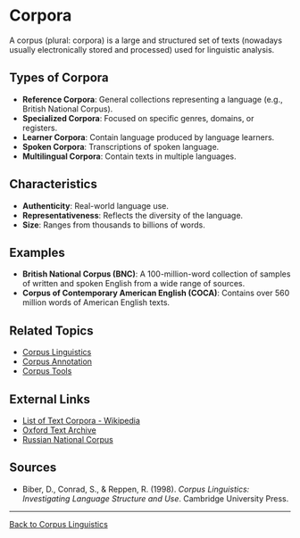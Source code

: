 # Corpora

A corpus (plural: corpora) is a large and structured set of texts (nowadays usually electronically stored and processed) used for linguistic analysis.

## Types of Corpora

- **Reference Corpora**: General collections representing a language (e.g., British National Corpus).
- **Specialized Corpora**: Focused on specific genres, domains, or registers.
- **Learner Corpora**: Contain language produced by language learners.
- **Spoken Corpora**: Transcriptions of spoken language.
- **Multilingual Corpora**: Contain texts in multiple languages.

## Characteristics

- **Authenticity**: Real-world language use.
- **Representativeness**: Reflects the diversity of the language.
- **Size**: Ranges from thousands to billions of words.

## Examples

- **British National Corpus (BNC)**: A 100-million-word collection of samples of written and spoken English from a wide range of sources.
- **Corpus of Contemporary American English (COCA)**: Contains over 560 million words of American English texts.

## Related Topics

- [Corpus Linguistics](Corpus-Linguistics.md)
- [Corpus Annotation](Corpus-Annotation.md)
- [Corpus Tools](Corpus-Tools.md)

## External Links

- [List of Text Corpora - Wikipedia](https://en.wikipedia.org/wiki/List_of_text_corpora)
- [Oxford Text Archive](https://ota.ox.ac.uk/)
- [Russian National Corpus](https://ruscorpora.ru/en)

## Sources

- Biber, D., Conrad, S., & Reppen, R. (1998). *Corpus Linguistics: Investigating Language Structure and Use*. Cambridge University Press.

---

[Back to Corpus Linguistics](README.md)
